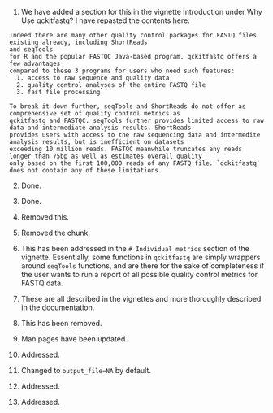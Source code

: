 1. We have added a section for this in the vignette Introduction under Why Use qckitfastq? I have repasted the contents here:

```text
Indeed there are many other quality control packages for FASTQ files existing already, including ShortReads
and seqTools
for R and the popular FASTQC Java-based program. qckitfastq offers a few advantages
compared to these 3 programs for users who need such features:
  1. access to raw sequence and quality data
  2. quality control analyses of the entire FASTQ file
  3. fast file processing
  
To break it down further, seqTools and ShortReads do not offer as comprehensive set of quality control metrics as
qckitfastq and FASTQC. seqTools further provides limited access to raw data and intermediate analysis results. ShortReads
provides users with access to the raw sequencing data and intermedite analysis results, but is inefficient on datasets
exceeding 10 million reads. FASTQC meanwhile truncates any reads longer than 75bp as well as estimates overall quality
only based on the first 100,000 reads of any FASTQ file. `qckitfastq` does not contain any of these limitations.
```

2. Done.

3. Done.

4. Removed this.

5. Removed the chunk.

6. This has been addressed in the `# Individual metrics` section of the vignette. Essentially, some functions in `qckitfastq` are simply wrappers around `seqTools` functions, and are there for the sake of completeness if the user wants to run a report of all possible quality control metrics for FASTQ data.

7. These are all described in the vignettes and more thoroughly described in the documentation.

8. This has been removed.

9. Man pages have been updated.

10. Addressed.

11. Changed to `output_file=NA` by default.

12. Addressed.

13. Addressed.
